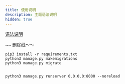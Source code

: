 ```yaml
---
title: 使用说明
description: 主题语法说明
hidden: true
---
```

[语法说明](https://shoka.lostyu.me/computer-science/note/theme-shoka-doc/special/)

~~ 删除线～～


```
pip3 install -r requirements.txt
python3 manage.py makemigrations
python3 manage.py migrate


python3 manage.py runserver 0.0.0.0:8000 --noreload
```